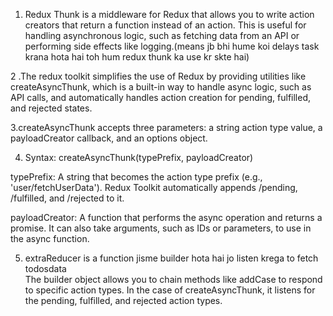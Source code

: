 1. Redux Thunk is a middleware for Redux that allows you to write action creators that return a function instead of an action. This is useful for handling asynchronous logic, such as fetching data from an API or performing side effects like logging.(means jb bhi hume koi delays task krana hota hai toh hum redux thunk ka use kr skte hai)

2 .The redux toolkit simplifies the use of Redux by providing utilities like createAsyncThunk, which is a built-in way to handle async logic, such as API calls, and automatically handles action creation for pending, fulfilled, and rejected states.

3.createAsyncThunk accepts three parameters: 
a string action type value, 
a payloadCreator callback, and 
an options object.


4. Syntax:
createAsyncThunk(typePrefix, payloadCreator)

typePrefix: A string that becomes the action type prefix (e.g., 'user/fetchUserData'). Redux Toolkit automatically appends /pending, /fulfilled, and /rejected to it.

payloadCreator: A function that performs the async operation and returns a promise. It can also take arguments, such as IDs or parameters, to use in the async function.


 5. extraReducer is a function jisme builder hota hai jo listen krega  to fetch todosdata  
    The builder object allows you to chain methods like addCase to respond to specific action types. In the case of createAsyncThunk, it listens for the pending, fulfilled, and rejected action types.
